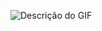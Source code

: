![Descrição do GIF](https://github.com/francinedds/multi-step-form-glassmorphism/blob/main/images/mockup-multi-step-form-glassmorphism.gif)
